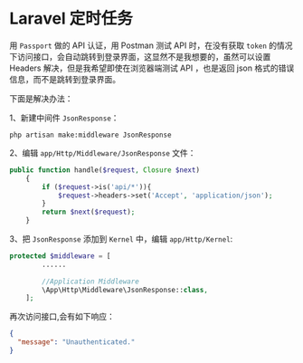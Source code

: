 # Laravel 定时任务

用 `Passport` 做的 API 认证，用 Postman 测试 API 时，在没有获取 `token` 的情况下访问接口，会自动跳转到登录界面，这显然不是我想要的，虽然可以设置 Headers 解决，但是我希望即使在浏览器端测试 API ，也是返回 json 格式的错误信息，而不是跳转到登录界面。

下面是解决办法：

1、新建中间件 `JsonResponse`：

```shell
php artisan make:middleware JsonResponse
```

2、编辑 `app/Http/Middleware/JsonResponse` 文件：

```php
public function handle($request, Closure $next)
    {
        if ($request->is('api/*')){
            $request->headers->set('Accept', 'application/json');
        }
        return $next($request);
    }
```

3、把 `JsonResponse` 添加到 `Kernel` 中，编辑 `app/Http/Kernel`:

```php
protected $middleware = [
		......
		
        //Application Middleware
        \App\Http\Middleware\JsonResponse::class,
    ];
```

再次访问接口,会有如下响应：

```json
{
  "message": "Unauthenticated."
}
```